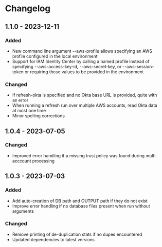 # Changelog

## 1.1.0 - 2023-12-11

### Added

- New command line argument --aws-profile allows specifying an AWS profile configured in the local environment
- Support for IAM Identity Center by calling a named profile instead of specifying --aws-access-key-id, --aws-secret-key, or --aws-session-token or requiring those values to be provided in the environment

### Changed

- If refresh-okta is specified and no Okta base URL is provided, quite with an error
- When running a refresh run over multiple AWS accounts, read Okta data at most one time
- Minor spelling corrections

## 1.0.4 - 2023-07-05

### Changed

- Improved error handling if a missing trust policy was found during multi-acccount processing

## 1.0.3 - 2023-07-03

### Added

- Add auto-creation of DB path and OUTPUT path if they do not exist
- Improve error handling if no database files present when run without arguments

### Changed

- Remove printing of de-duplication stats if no dupes encountered
- Updated dependencies to latest versions